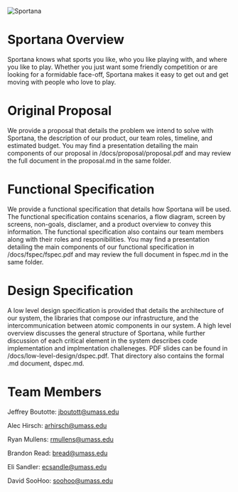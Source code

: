 ![Sportana](https://github.com/umass-cs-326/team-kiwi-mango/blob/master/docs/images/SportanaBlackLogo-09.png)


# Sportana Overview

Sportana knows what sports you like, who you like playing with, and where you like to play.  Whether you just want some friendly competition or are looking for a formidable face-off, Sportana makes it easy to get out and get moving with people who love to play.


# Original Proposal

We provide a proposal that details the problem we intend to solve with Sportana, the description of our product, our team roles, timeline, and estimated budget.  You may find a presentation detailing the main components of our proposal in /docs/proposal/proposal.pdf and may review the full document in the proposal.md in the same folder.    

# Functional Specification

We provide a functional specification that details how Sportana will be used. The functional specification contains scenarios, a flow diagram, screen by screens, non-goals, disclamer, and a product overview to convey this information. The functional specification also contains our team members along with their roles and responibilities. You may find a presentation detailing the main components of our functional specification in /docs/fspec/fspec.pdf and may review the full document in fspec.md in the same folder.

# Design Specification

A low level design specification is provided that details the architecture of our system, the libraries that compose our infrastructure, and the intercommunication between atomic components in our system.  A high level overview discusses the general structure of Sportana, while further discussion of each critical element in the system describes code implementation and implmentation challeneges.  PDF slides can be found in /docs/low-level-design/dspec.pdf.  That directory also contains the formal .md document, dspec.md.

# Team Members

Jeffrey Boutotte:	jboutott@umass.edu

Alec Hirsch:		arhirsch@umass.edu

Ryan Mullens:		rmullens@umass.edu

Brandon Read:		bread@umass.edu

Eli Sandler:		ecsandle@umass.edu

David SooHoo:		soohoo@umass.edu
